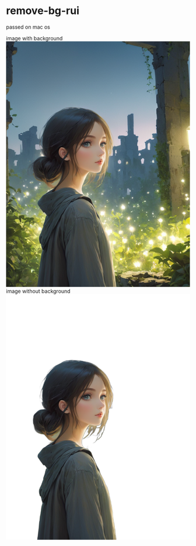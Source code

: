 # remove-bg-rui


passed on mac os

image with background ![with_bg-w10](./selfie2.png)
image without background ![without_bg-w20](./selfie2_image_no_bg.png)
